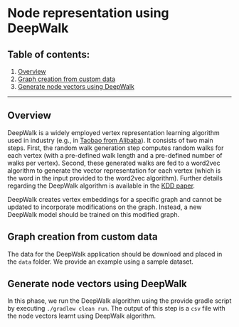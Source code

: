 # Node representation using DeepWalk

## Table of contents:

1. [Overview](#overview)
2. [Graph creation from custom data](#graph-data)
3. [Generate node vectors using DeepWalk](#generate-node-vectors)

****
    
## Overview <a name="overview"></a>
DeepWalk is a widely employed vertex representation learning algorithm used in industry (e.g., in [Taobao from Alibaba](https://dl.acm.org/citation.cfm?doid=3219819.3219869)). 
It consists of two main steps. First, the random walk generation step computes random walks for each vertex (with a pre-defined walk length 
and a pre-defined number of walks per vertex). Second, these generated walks are fed to a word2vec algorithm to generate the vector representation 
for each vertex (which is the word in the input provided to the word2vec algorithm). Further details regarding the DeepWalk algorithm is available in the [KDD paper](https://dl.acm.org/citation.cfm?id=2623732).

DeepWalk creates vertex embeddings for a specific graph and cannot be updated to incorporate modifications on the graph. 
Instead, a new DeepWalk model should be trained on this modified graph.

## Graph creation from custom data <a name="graph-data"></a>
The data for the DeepWalk application should be download and placed in the `data` folder.
We provide an example using a sample dataset.

## Generate node vectors using DeepWalk <a name="generate-node-vectors"></a>
In this phase, we run the DeepWalk algorithm using the provide gradle script by executing `./gradlew clean run`.
The output of this step is a `csv` file with the node vectors learnt using DeepWalk algorithm.